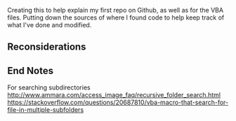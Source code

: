 Creating this to help explain my first repo on Github, as well as for the VBA files. Putting down the sources of where I found code to help keep track of what I've done and modified.

Reconsiderations
-----------------

End Notes
------------
For searching subdirectories
http://www.ammara.com/access_image_faq/recursive_folder_search.html
https://stackoverflow.com/questions/20687810/vba-macro-that-search-for-file-in-multiple-subfolders